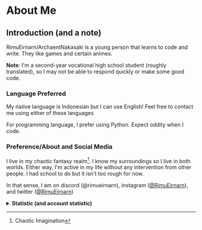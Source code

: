 # About Me

## Introduction (and a note)

RimuEirnarn/ArchaentNakasaki is a young person that learns to code and write. They like games and certain animes.

**Note**: I'm a second-year vocational high school student (roughly translated), so I may not be able to respond quickly or make some good code.

### Language Preferred

My native language is Indonesian but I can use English! Feel free to contact me using either of these languages

For programming language, I prefer using Python. Expect oddity when I code.

### Preference/About and Social Media

I live in my chaotic fantasy realm[^1]. I know my surroundings so I live in both worlds. Either way, I'm active in my life without any intervention from other people. I had school to do but it isn't too rough for now.

In that sense, I am on discord (\@rimueirnarn), instagram ([\@RimuEirnarn](https://instagram.com/RimuEirnarn)), and twitter ([\@RimuEirnarn](https://twitter.com/RimuEirnarn))

[^1]: Chaotic Imagination

<details>
<summary><strong>Statistic (and account statistic)</strong></summary>
<br>
<div align="left" style="height: 80%; width: 80%">
  <img src="https://github-readme-stats-rimueirnarn.vercel.app/api?username=RimuEirnarn&show_icons=true&theme=tokyonight&count_private=true" alt="RimuEirnarn's Statistics (01)"/>
  <img src="https://github-readme-stats-rimueirnarn.vercel.app/api/top-langs/?username=RimuEirnarn&layout=compact&theme=tokyonight&langs_count=6" alt="Language used"/>
  <img src="https://streak-stats.demolab.com?user=RimuEirnarn&theme=tokyonight&fire=EB5454&currStreakNum=EB5454&sideNums=37EB2D" alt="Contributions, etc.">
  </p>
</div>

**Notice**: If you see "JavaScript" dominating the statistic, it's a lie.

### Account Statistic

![Account Stat](https://metrics.lecoq.io/RimuEirnarn?template=classic&config.timezone=Asia%2FJakarta)
  
</details>
<!---
RimuEirnarn/RimuEirnarn is a ✨ special ✨ repository because its `README.md` (this file) appears on your GitHub profile.
You can click the Preview link to take a look at your changes.
--->

<!--
<div style="display: none !important;">
<h3>Miscellaneous</h3>
<p>Huh, using fewer and fewer emojis is best? let's see how long I will not use too many emojis this year.</p>
</div>
-->
